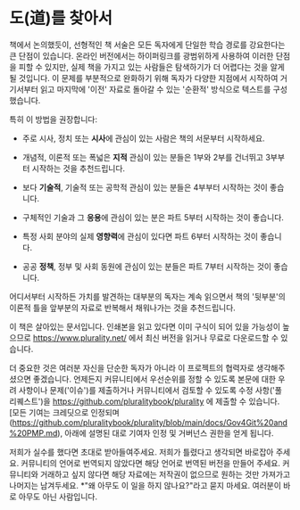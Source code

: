 # 도(道)를 찾아서
>
>
책에서 논의했듯이, 선형적인 책 서술은 모든 독자에게 단일한 학습 경로를 강요한다는 큰 단점이 있습니다.  온라인 버전에서는 하이퍼링크를 광범위하게 사용하여 이러한 단점을 피할 수 있지만, 실제 책을 가지고 있는 사람들은 탐색하기가 더 어렵다는 것을 알게 될 것입니다.  이 문제를 부분적으로 완화하기 위해 독자가 다양한 지점에서 시작하여 거기서부터 읽고 마지막에 '이전' 자료로 돌아갈 수 있는 '순환적' 방식으로 텍스트를 구성했습니다.

특히 이 방법을 권장합니다:

- 주로 시사, 정치 또는 **시사**에 관심이 있는 사람은 책의 서문부터 시작하세요.

- 개념적, 이론적 또는 폭넓은 **지적** 관심이 있는 분들은 1부와 2부를 건너뛰고 3부부터 시작하는 것을 추천드립니다.

- 보다 **기술적**, 기술적 또는 공학적 관심이 있는 분들은 4부부터 시작하는 것이 좋습니다.

- 구체적인 기술과 그 **응용**에 관심이 있는 분은 파트 5부터 시작하는 것이 좋습니다.

- 특정 사회 분야의 실제 **영향력**에 관심이 있다면 파트 6부터 시작하는 것이 좋습니다.

- 공공 **정책**, 정부 및 사회 동원에 관심이 있는 분들은 파트 7부터 시작하는 것이 좋습니다.

어디서부터 시작하든 가치를 발견하는 대부분의 독자는 계속 읽으면서 책의 '뒷부분'의 이론적 틀을 앞부분의 자료로 반복해서 채워나가는 것을 추천드립니다.

이 책은 살아있는 문서입니다.  인쇄본을 읽고 있다면 이미 구식이 되어 있을 가능성이 높으므로 https://www.plurality.net/ 에서 최신 버전을 읽거나 무료로 다운로드할 수 있습니다.

더 중요한 것은 여러분 자신을 단순한 독자가 아니라 이 프로젝트의 협력자로 생각해주셨으면 좋겠습니다.  언제든지 커뮤니티에서 우선순위를 정할 수 있도록 본문에 대한 우려 사항이나 문제('이슈')를 제출하거나 커뮤니티에서 검토할 수 있도록 수정 사항('풀 리퀘스트')을 https://github.com/pluralitybook/plurality 에 제출할 수 있습니다.  [모든 기여는 크레딧으로 인정되며(https://github.com/pluralitybook/plurality/blob/main/docs/Gov4Git%20and%20PMP.md), 아래에 설명된 대로 기여자 인정 및 거버넌스 권한을 얻게 됩니다.

저희가 실수를 했다면 초대로 받아들여주세요.  저희가 틀렸다고 생각되면 바로잡아 주세요.  커뮤니티의 언어로 번역되지 않았다면 해당 언어로 번역된 버전을 만들어 주세요.  커뮤니티와 거래하고 싶지 않다면 해당 자료에는 저작권이 없으므로 원하는 것만 가져가고 나머지는 남겨두세요.  *"왜 아무도 이 일을 하지 않나요?"라고 묻지 마세요. 여러분이 바로 아무도 아닌 사람입니다.
